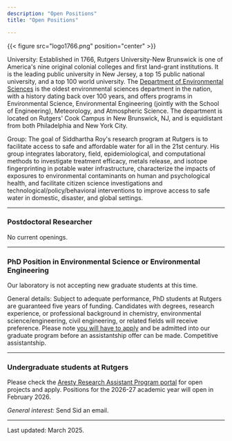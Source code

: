 ```yaml
---
description: "Open Positions"
title: "Open Positions"

---
```


{{< figure src="logo1766.png" position="center" >}}

University: Established in 1766, Rutgers University-New Brunswick is one of America's nine original colonial colleges and first land-grant institutions. It is the leading public university in New Jersey, a top 15 public national university, and a top 100 world university. The [Department of Environmental Sciences](https://envsci.rutgers.edu/) is the oldest environmental sciences department in the nation, with a history dating back over 100 years, and offers programs in Environmental Science, Environmental Engineering (jointly with the School of Engineering), Meteorology, and Atmospheric Science. The department is located on Rutgers' Cook Campus in New Brunswick, NJ, and is equidistant from both Philadelphia and New York City.

Group: The goal of Siddhartha Roy's research program at Rutgers is to facilitate access to safe and affordable water for all in the 21st century. His group integrates laboratory, field, epidemiological, and computational methods to investigate treatment efficacy, metals release, and isotope fingerprinting in potable water infrastructure, characterize the impacts of exposures to environmental contaminants on human and psychological health, and facilitate citizen science investigations and technological/policy/behavioral interventions to improve access to safe water in domestic, disaster, and global settings.

------

### Postdoctoral Researcher

No current openings.

------

### PhD Position in Environmental Science or Environmental Engineering

Our laboratory is not accepting new graduate students at this time. 

General details: Subject to adequate performance, PhD students at Rutgers are guaranteed five years of funding. Candidates with degrees, research experience, or professional background in chemistry, environmental science/engineering, civil engineering, or related fields will receive preference. Please note [you will have to apply](https://envsci.rutgers.edu/academics/envsci_grad/how-to-apply.html) and be admitted into our graduate program before an assistantship offer can be made. Competitive assistantship. 

------

### Undergraduate students at Rutgers

Please check the [Aresty Research Assistant Program portal](https://aresty.rutgers.edu/programs/research-assistant-program) for open projects and apply. Positions for the 2026-27 academic year will open in February 2026.

*General interest:* Send Sid an email. 

------

Last updated: March 2025.
